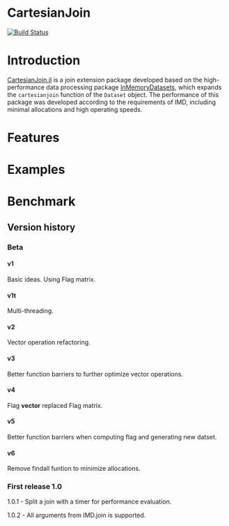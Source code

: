 # CartesianJoin

[![Build Status](https://github.com/dyeeee/CartesianJoin.jl/actions/workflows/CI.yml/badge.svg?branch=main)](https://github.com/dyeeee/CartesianJoin.jl/actions/workflows/CI.yml?query=branch%3Amain)


# Introduction

[CartesianJoin.jl]() is a join extension package developed based on the high-performance data processing package [InMemoryDatasets](https://github.com/sl-solution/InMemoryDatasets.jl), which expands the `cartesianjoin` function of the `Dataset` object. The performance of this package was developed according to the requirements of IMD, including minimal allocations and high operating speeds.

# Features


# Examples


# Benchmark



## Version history

### Beta

#### v1 
Basic ideas. Using Flag matrix.

#### v1t
Multi-threading.

#### v2
Vector operation refactoring.

#### v3
Better function barriers to further optimize vector operations. 

#### v4
Flag **vector** replaced Flag matrix.

#### v5
Better function barriers when computing flag and generating new datset.

#### v6
Remove findall funtion to minimize allocations.

### First release 1.0

1.0.1 - Split a join with a timer for performance evaluation.

1.0.2 - All arguments from IMD.join is supported.